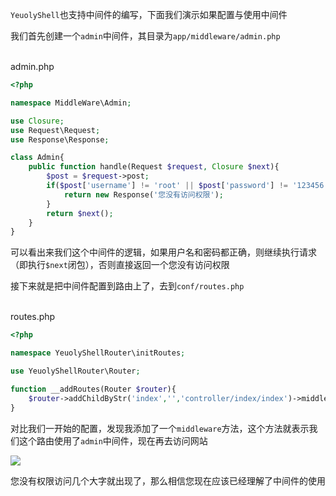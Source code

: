 `YeuolyShell`也支持中间件的编写，下面我们演示如果配置与使用中间件

我们首先创建一个`admin`中间件，其目录为`app/middleware/admin.php`

<br>
admin.php

```php
<?php

namespace MiddleWare\Admin;

use Closure;
use Request\Request;
use Response\Response;

class Admin{
    public function handle(Request $request, Closure $next){
        $post = $request->post;
        if($post['username'] != 'root' || $post['password'] != '123456'){
            return new Response('您没有访问权限');
        }
        return $next();
    }
}
```
可以看出来我们这个中间件的逻辑，如果用户名和密码都正确，则继续执行请求（即执行`$next`闭包），否则直接返回一个您没有访问权限

接下来就是把中间件配置到路由上了，去到`conf/routes.php`

<br>
routes.php

```php
<?php

namespace YeuolyShellRouter\initRoutes;

use YeuolyShellRouter\Router;

function __addRoutes(Router $router){
    $router->addChildByStr('index','','controller/index/index')->middleware('admin');
}
```
对比我们一开始的配置，发现我添加了一个`middleware`方法，这个方法就表示我们这个路由使用了`admin`中间件，现在再去访问网站

![](https://yeuoly.oss-cn-beijing.aliyuncs.com/csust2020/homework/20201220/b0c4af3354530906116d66a6062b3700.png)

您没有权限访问几个大字就出现了，那么相信您现在应该已经理解了中间件的使用